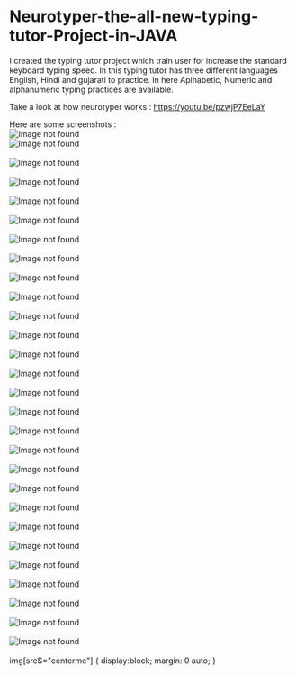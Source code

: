 # Neurotyper-the-all-new-typing-tutor-Project-in-JAVA
I created the typing tutor project which train user for increase the standard keyboard typing speed. In this typing tutor has three different languages English, Hindi and gujarati to practice. In here Aplhabetic, Numeric and alphanumeric typing practices are available.

Take a look at how neurotyper works : https://youtu.be/pzwjP7EeLaY

Here are some screenshots : 
<br>
![Image not found](https://github.com/VrushankPatel/Neurotyper-the-all-new-typing-tutor-Project-in-JAVA/blob/master/Screenshots/1.png?style=centerme)<br>
![Image not found](https://github.com/VrushankPatel/Neurotyper-the-all-new-typing-tutor-Project-in-JAVA/blob/master/Screenshots/2.png?style=centerme)<br><br>
![Image not found](https://github.com/VrushankPatel/Neurotyper-the-all-new-typing-tutor-Project-in-JAVA/blob/master/Screenshots/3.png?style=centerme)<br><br>
![Image not found](https://github.com/VrushankPatel/Neurotyper-the-all-new-typing-tutor-Project-in-JAVA/blob/master/Screenshots/4.png?style=centerme)<br><br>
![Image not found](https://github.com/VrushankPatel/Neurotyper-the-all-new-typing-tutor-Project-in-JAVA/blob/master/Screenshots/5.png?style=centerme)<br><br>
![Image not found](https://github.com/VrushankPatel/Neurotyper-the-all-new-typing-tutor-Project-in-JAVA/blob/master/Screenshots/6.png?style=centerme)<br><br>
![Image not found](https://github.com/VrushankPatel/Neurotyper-the-all-new-typing-tutor-Project-in-JAVA/blob/master/Screenshots/7.png?style=centerme)<br><br>
![Image not found](https://github.com/VrushankPatel/Neurotyper-the-all-new-typing-tutor-Project-in-JAVA/blob/master/Screenshots/8.png?style=centerme)<br><br>
![Image not found](https://github.com/VrushankPatel/Neurotyper-the-all-new-typing-tutor-Project-in-JAVA/blob/master/Screenshots/9.png?style=centerme)<br><br>
![Image not found](https://github.com/VrushankPatel/Neurotyper-the-all-new-typing-tutor-Project-in-JAVA/blob/master/Screenshots/10.png?style=centerme)<br><br>
![Image not found](https://github.com/VrushankPatel/Neurotyper-the-all-new-typing-tutor-Project-in-JAVA/blob/master/Screenshots/11.png?style=centerme)<br><br>
![Image not found](https://github.com/VrushankPatel/Neurotyper-the-all-new-typing-tutor-Project-in-JAVA/blob/master/Screenshots/12.png?style=centerme)<br><br>
![Image not found](https://github.com/VrushankPatel/Neurotyper-the-all-new-typing-tutor-Project-in-JAVA/blob/master/Screenshots/13.png?style=centerme)<br><br>
![Image not found](https://github.com/VrushankPatel/Neurotyper-the-all-new-typing-tutor-Project-in-JAVA/blob/master/Screenshots/14.png?style=centerme)<br><br>
![Image not found](https://github.com/VrushankPatel/Neurotyper-the-all-new-typing-tutor-Project-in-JAVA/blob/master/Screenshots/15.png?style=centerme)<br><br>
![Image not found](https://github.com/VrushankPatel/Neurotyper-the-all-new-typing-tutor-Project-in-JAVA/blob/master/Screenshots/16.png?style=centerme)<br><br>
![Image not found](https://github.com/VrushankPatel/Neurotyper-the-all-new-typing-tutor-Project-in-JAVA/blob/master/Screenshots/17.png?style=centerme)<br><br>
![Image not found](https://github.com/VrushankPatel/Neurotyper-the-all-new-typing-tutor-Project-in-JAVA/blob/master/Screenshots/18.png?style=centerme)<br><br>
![Image not found](https://github.com/VrushankPatel/Neurotyper-the-all-new-typing-tutor-Project-in-JAVA/blob/master/Screenshots/19.png?style=centerme)<br><br>
![Image not found](https://github.com/VrushankPatel/Neurotyper-the-all-new-typing-tutor-Project-in-JAVA/blob/master/Screenshots/20.png?style=centerme)<br><br>
![Image not found](https://github.com/VrushankPatel/Neurotyper-the-all-new-typing-tutor-Project-in-JAVA/blob/master/Screenshots/21.png?style=centerme)<br><br>
![Image not found](https://github.com/VrushankPatel/Neurotyper-the-all-new-typing-tutor-Project-in-JAVA/blob/master/Screenshots/22.png?style=centerme)<br><br>
![Image not found](https://github.com/VrushankPatel/Neurotyper-the-all-new-typing-tutor-Project-in-JAVA/blob/master/Screenshots/23.png?style=centerme)<br><br>
![Image not found](https://github.com/VrushankPatel/Neurotyper-the-all-new-typing-tutor-Project-in-JAVA/blob/master/Screenshots/24.png?style=centerme)<br><br>
![Image not found](https://github.com/VrushankPatel/Neurotyper-the-all-new-typing-tutor-Project-in-JAVA/blob/master/Screenshots/25.png?style=centerme)<br><br>
![Image not found](https://github.com/VrushankPatel/Neurotyper-the-all-new-typing-tutor-Project-in-JAVA/blob/master/Screenshots/26.png?style=centerme)<br><br>
![Image not found](https://github.com/VrushankPatel/Neurotyper-the-all-new-typing-tutor-Project-in-JAVA/blob/master/Screenshots/27.png?style=centerme)<br><br>
![Image not found](https://github.com/VrushankPatel/Neurotyper-the-all-new-typing-tutor-Project-in-JAVA/blob/master/Screenshots/29.png?style=centerme)<br><br>
img[src$="centerme"] {
  display:block;
  margin: 0 auto;
}

